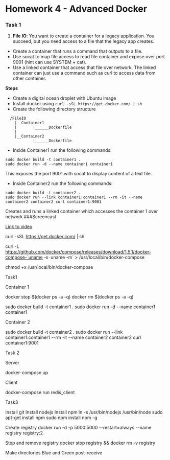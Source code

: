 # Homework 4 - Advanced Docker

### Task 1
1) **File IO**: You want to create a container for a legacy application. You succeed, but you need access to a file that the legacy app creates.

* Create a container that runs a command that outputs to a file.
* Use socat to map file access to read file container and expose over port 9001 (hint can use SYSTEM + cat).
* Use a linked container that access that file over network. The linked container can just use a command such as curl to access data from other container.

**Steps**
* Create a digital ocean droplet with Ubuntu image
* Install docker using `curl -sSL https://get.docker.com/ | sh`
* Create the following directory structure
```
  /FileIO
    |__Container1
    |       |______Dockerfile
    |
    |__Container2
            |______Dockerfile
```
* Inside Container1 run the following commands:
```
sudo docker build -t container1 .
sudo docker run -d --name container1 container1
```
This exposes the port 9001 with socat to display content of a text file.

* Inside Container2 run the following commands:
```
sudo docker build -t container2 .
sudo docker run --link container1:container1 --rm -it --name container2 container2 curl container1:9001
```
Creates and runs a linked container which accesses the container 1 over network
###Screencast

[Link to video](https://youtu.be/POmZ-JjMhDM)



curl -sSL https://get.docker.com/ | sh


curl -L https://github.com/docker/compose/releases/download/1.5.1/docker-compose-`uname -s`-`uname -m` > /usr/local/bin/docker-compose

chmod +x /usr/local/bin/docker-compose


Task1

Container 1

docker stop $(docker ps -a -q)
docker rm $(docker ps -a -q)

sudo docker build -t container1 .
sudo docker run -d --name container1 container1

Container 2

sudo docker build -t container2 .
sudo docker run --link container1:container1 --rm -it --name container2 container2 curl container1:9001



Task 2

Server

docker-compose up

Client

docker-compose run redis_client


Task3

Install git
Install nodejs
Install npm
ln -s /usr/bin/nodejs /usr/bin/node
sudo apt-get install npm
sudo npm install npm -g

Create registry
docker run -d -p 5000:5000 --restart=always --name registry registry:2

Stop and remove registry 
docker stop registry && docker rm -v registry

Make directories
Blue and Green
post-receive
